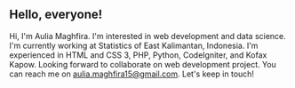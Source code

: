 ## Hello, everyone!

Hi, I'm Aulia Maghfira. I'm interested in web development and data science. I'm currently working at Statistics of East Kalimantan, Indonesia. 
I'm experienced in HTML and CSS 3, PHP, Python, CodeIgniter, and Kofax Kapow.
Looking forward to collaborate on web development project. You can reach me on aulia.maghfira15@gmail.com. Let's keep in touch!

<!---
amaghfira/amaghfira is a ✨ special ✨ repository because its `README.md` (this file) appears on your GitHub profile.
You can click the Preview link to take a look at your changes.
--->
